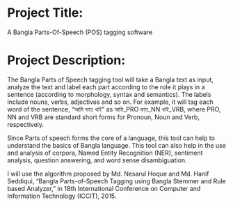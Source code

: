 # **Project Title:** # 
A Bangla Parts-Of-Speech (POS) tagging software

# **Project Description:** #
The Bangla Parts of Speech tagging tool will take a Bangla text as
input, analyze the text and label each part according to the role it plays in a sentence
(according to morphology, syntax and semantics). The labels include nouns, verbs,
adjectives and so on. For example, it will tag each word of the sentence, “আমি ভাত খাই”
as আমি_PRO ভাত_NN খাই_VRB, where PRO, NN and VRB are standard short forms for
Pronoun, Noun and Verb, respectively.

 Since Parts of speech forms the core of a language, 
this tool can help to understand the basics of Bangla language. This tool can also help in the use and analysis of corpora,
Named Entity Recognition (NER), sentiment analysis, question answering, and word sense disambiguation.

I will use the algorithm proposed by Md. Nesarul Hoque and Md. Hanif Seddiqui, “Bangla
Parts-of-Speech Tagging using Bangla Stemmer and Rule based Analyzer,” in 18th
International Conference on Computer and Information Technology (ICCIT), 2015.
